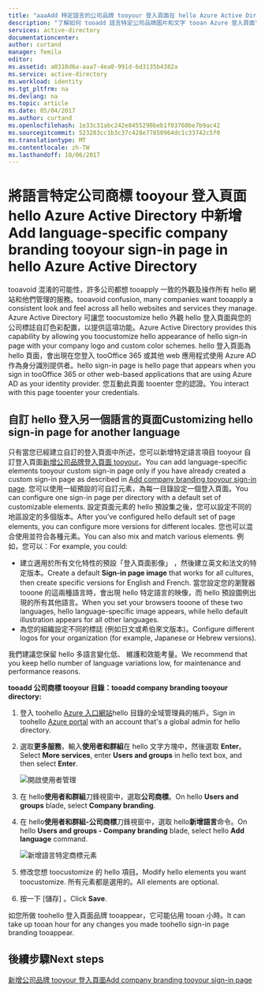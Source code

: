 ```yaml
---
title: "aaaAdd 特定語言的公司品牌 tooyour 登入頁面在 hello Azure Active Directory |Microsoft 文件"
description: "了解如何 tooadd 語言特定公司品牌圖片和文字 tooan Azure 登入頁面"
services: active-directory
documentationcenter: 
author: curtand
manager: femila
editor: 
ms.assetid: a0310d6a-aaa7-4ea0-991d-6d3135b4382a
ms.service: active-directory
ms.workload: identity
ms.tgt_pltfrm: na
ms.devlang: na
ms.topic: article
ms.date: 05/04/2017
ms.author: curtand
ms.openlocfilehash: 1e33c31abc242e8455290beb1f03760be7b9ac42
ms.sourcegitcommit: 523283cc1b3c37c428e77850964dc1c33742c5f0
ms.translationtype: MT
ms.contentlocale: zh-TW
ms.lasthandoff: 10/06/2017
---
```

# <a name="add-language-specific-company-branding-tooyour-sign-in-page-in-hello-azure-active-directory"></a><span data-ttu-id="b4ef0-103">將語言特定公司商標 tooyour 登入頁面 hello Azure Active Directory 中新增</span><span class="sxs-lookup"><span data-stu-id="b4ef0-103">Add language-specific company branding tooyour sign-in page in hello Azure Active Directory</span></span>
<span data-ttu-id="b4ef0-104">tooavoid 混淆的可能性，許多公司都想 tooapply 一致的外觀及操作所有 hello 網站和他們管理的服務。</span><span class="sxs-lookup"><span data-stu-id="b4ef0-104">tooavoid confusion, many companies want tooapply a consistent look and feel across all hello websites and services they manage.</span></span> <span data-ttu-id="b4ef0-105">Azure Active Directory 可讓您 toocustomize hello 外觀 hello 登入頁面與您的公司標誌自訂色彩配置，以提供這項功能。</span><span class="sxs-lookup"><span data-stu-id="b4ef0-105">Azure Active Directory provides this capability by allowing you toocustomize hello appearance of hello sign-in page with your company logo and custom color schemes.</span></span> <span data-ttu-id="b4ef0-106">hello 登入頁面為 hello 頁面，會出現在您登入 tooOffice 365 或其他 web 應用程式使用 Azure AD 作為身分識別提供者。</span><span class="sxs-lookup"><span data-stu-id="b4ef0-106">hello sign-in page is hello page that appears when you sign in tooOffice 365 or other web-based applications that are using Azure AD as your identity provider.</span></span> <span data-ttu-id="b4ef0-107">您互動此頁面 tooenter 您的認證。</span><span class="sxs-lookup"><span data-stu-id="b4ef0-107">You interact with this page tooenter your credentials.</span></span>

## <a name="customizing-hello-sign-in-page-for-another-language"></a><span data-ttu-id="b4ef0-108">自訂 hello 登入另一個語言的頁面</span><span class="sxs-lookup"><span data-stu-id="b4ef0-108">Customizing hello sign-in page for another language</span></span>
<span data-ttu-id="b4ef0-109">只有當您已經建立自訂的登入頁面中所述，您可以新增特定語言項目 tooyour 自訂登入頁面[新增公司品牌登入頁面 tooyour](active-directory-branding-custom-signon-azure-portal.md)。</span><span class="sxs-lookup"><span data-stu-id="b4ef0-109">You can add language-specific elements tooyour custom sign-in page only if you have already created a custom sign-in page as described in [Add company branding tooyour sign-in page](active-directory-branding-custom-signon-azure-portal.md).</span></span> <span data-ttu-id="b4ef0-110">您可以使用一組預設的可自訂元素，為每一目錄設定一個登入頁面。</span><span class="sxs-lookup"><span data-stu-id="b4ef0-110">You can configure one sign-in page per directory with a default set of customizable elements.</span></span> <span data-ttu-id="b4ef0-111">設定頁面元素的 hello 預設集之後，您可以設定不同的地區設定的多個版本。</span><span class="sxs-lookup"><span data-stu-id="b4ef0-111">After you’ve configured hello default set of page elements, you can configure more versions for different locales.</span></span> <span data-ttu-id="b4ef0-112">您也可以混合使用並符合各種元素。</span><span class="sxs-lookup"><span data-stu-id="b4ef0-112">You can also mix and match various elements.</span></span> <span data-ttu-id="b4ef0-113">例如，您可以：</span><span class="sxs-lookup"><span data-stu-id="b4ef0-113">For example, you could:</span></span>

* <span data-ttu-id="b4ef0-114">建立適用於所有文化特性的預設「登入頁面影像」  ，然後建立英文和法文的特定版本。</span><span class="sxs-lookup"><span data-stu-id="b4ef0-114">Create a default **Sign-in page image** that works for all cultures, then create specific versions for English and French.</span></span> <span data-ttu-id="b4ef0-115">當您設定您的瀏覽器 tooone 的這兩種語言時，會出現 hello 特定語言的映像，而 hello 預設圖例出現的所有其他語言。</span><span class="sxs-lookup"><span data-stu-id="b4ef0-115">When you set your browsers tooone of these two languages, hello language-specific image appears, while hello default illustration appears for all other languages.</span></span>
* <span data-ttu-id="b4ef0-116">為您的組織設定不同的標誌 (例如日文或希伯來文版本)。</span><span class="sxs-lookup"><span data-stu-id="b4ef0-116">Configure different logos for your organization (for example, Japanese or Hebrew versions).</span></span>

<span data-ttu-id="b4ef0-117">我們建議您保留 hello 多語言變化低、 維護和效能考量。</span><span class="sxs-lookup"><span data-stu-id="b4ef0-117">We recommend that you keep hello number of language variations low, for maintenance and performance reasons.</span></span>

<span data-ttu-id="b4ef0-118">**tooadd 公司商標 tooyour 目錄：**</span><span class="sxs-lookup"><span data-stu-id="b4ef0-118">**tooadd company branding tooyour directory:**</span></span>

1. <span data-ttu-id="b4ef0-119">登入 toohello [Azure 入口網站](https://portal.azure.com)hello 目錄的全域管理員的帳戶。</span><span class="sxs-lookup"><span data-stu-id="b4ef0-119">Sign in toohello [Azure portal](https://portal.azure.com) with an account that's a global admin for hello directory.</span></span>
2. <span data-ttu-id="b4ef0-120">選取**更多服務**，輸入**使用者和群組**在 hello 文字方塊中，然後選取  **Enter**。</span><span class="sxs-lookup"><span data-stu-id="b4ef0-120">Select **More services**, enter **Users and groups** in hello text box, and then select **Enter**.</span></span>

   ![開啟使用者管理](./media/active-directory-branding-localize-azure-portal/user-management.png)
3. <span data-ttu-id="b4ef0-122">在 hello**使用者和群組**刀鋒視窗中，選取**公司商標**。</span><span class="sxs-lookup"><span data-stu-id="b4ef0-122">On hello **Users and groups** blade, select **Company branding**.</span></span>
4. <span data-ttu-id="b4ef0-123">在 hello**使用者和群組-公司商標**刀鋒視窗中，選取 hello**新增語言**命令。</span><span class="sxs-lookup"><span data-stu-id="b4ef0-123">On hello **Users and groups - Company branding** blade, select hello **Add language** command.</span></span>

    ![新增語言特定商標元素](./media/active-directory-branding-localize-azure-portal/add-language.png)
5. <span data-ttu-id="b4ef0-125">修改您想 toocustomize 的 hello 項目。</span><span class="sxs-lookup"><span data-stu-id="b4ef0-125">Modify hello elements you want toocustomize.</span></span> <span data-ttu-id="b4ef0-126">所有元素都是選用的。</span><span class="sxs-lookup"><span data-stu-id="b4ef0-126">All elements are optional.</span></span>
6. <span data-ttu-id="b4ef0-127">按一下 [儲存] 。</span><span class="sxs-lookup"><span data-stu-id="b4ef0-127">Click **Save**.</span></span>

<span data-ttu-id="b4ef0-128">如您所做 toohello 登入頁面品牌 tooappear，它可能佔用 tooan 小時。</span><span class="sxs-lookup"><span data-stu-id="b4ef0-128">It can take up tooan hour for any changes you made toohello sign-in page branding tooappear.</span></span>

## <a name="next-steps"></a><span data-ttu-id="b4ef0-129">後續步驟</span><span class="sxs-lookup"><span data-stu-id="b4ef0-129">Next steps</span></span>
[<span data-ttu-id="b4ef0-130">新增公司品牌 tooyour 登入頁面</span><span class="sxs-lookup"><span data-stu-id="b4ef0-130">Add company branding tooyour sign-in page</span></span>](active-directory-branding-custom-signon-azure-portal.md)
